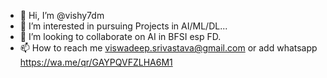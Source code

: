 - 👋 Hi, I’m @vishy7dm
- 👀 I’m interested in pursuing Projects in AI/ML/DL...
- 💞️ I’m looking to collaborate on AI in BFSI esp FD.
- 📫 How to reach me viswadeep.srivastava@gmail.com or add whatsapp  https://wa.me/qr/GAYPQVFZLHA6M1

<!---
vishy7dm/vishy7dm is a ✨ special ✨ repository because its `README.md` (this file) appears on your GitHub profile.
You can click the Preview link to take a look at your changes.
--->
